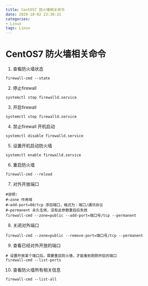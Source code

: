 ```yaml
---
title: CentOS7 防火墙相关命令
date: 2020-10-02 23:30:31
categories:
- Linux
tags: Linux
---
```




# CentOS7 防火墙相关命令

1. 查看防火墙状态

```shell
firewall-cmd --state
```

2. 停止firewall

```shell
systemctl stop firewalld.service
```

3. 开启firewall

```shell
systemctl stop firewalld.service
```

4. 禁止firewall 开机启动

```she
systemctl disable firewalld.service
```

5. 设置开机启动防火墙

```shel
systemctl enable firewalld.service
```

6. 重启防火墙

```shell
firewall-cmd --reload
```

7. 对外开放端口

```shell
#说明:
#–zone 作用域
#–add-port=80/tcp 添加端口，格式为：端口/通讯协议
#–permanent 永久生效，没有此参数重启后失效
firewall-cmd --zone=public --add-port=端口号/tcp --permanent
```

8. 关闭对外端口

```shell
firewall-cmd --zone=public --remove-port=端口号/tcp --permanent
```

9. 查看已经对外开放的端口

```shell
# 设置开放某个端口后，需要重启防火墙，才能看到刚刚开启的端口
firewall-cmd --list-ports
```

10. 查看防火墙所有相关信息

```shell
firewall-cmd --list-all
```

